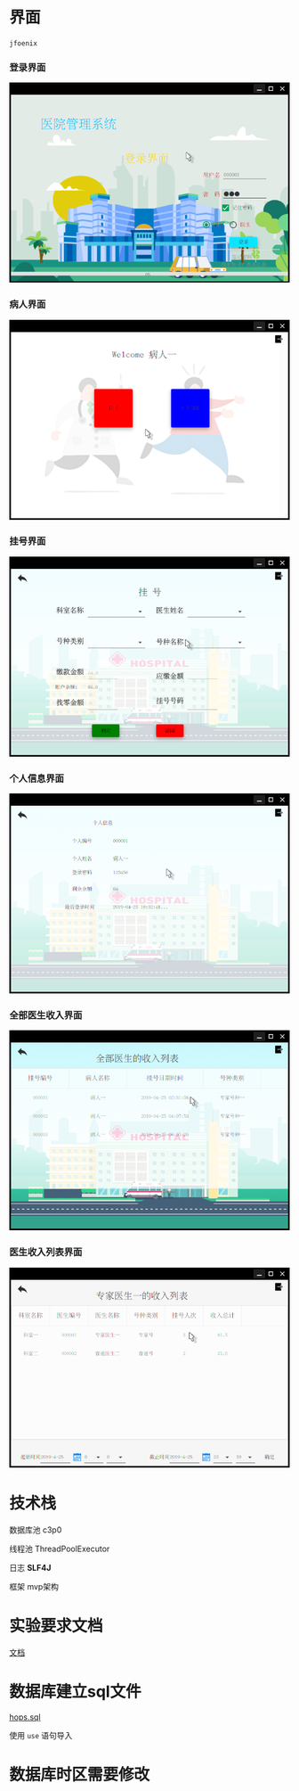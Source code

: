# 界面

`jfoenix`



### 登录界面

![](./readme-image/1.png)



### 病人界面



![](./readme-image/2.png)



### 挂号界面



![](./readme-image/3.png)



### 个人信息界面



![](./readme-image/4.png)





### 全部医生收入界面



![](./readme-image/5.png)



### 医生收入列表界面

![](./readme-image/6.png)



# 技术栈

数据库池 c3p0 

线程池 ThreadPoolExecutor 

日志 **SLF4J**

框架  mvp架构



# 实验要求文档

[文档](<https://github.com/cychust/HUST_JAVA_COURSE_DESIGN/blob/master/Java%E7%A8%8B%E5%BA%8F%E8%AE%BE%E8%AE%A1%E5%AE%9E%E9%AA%8C%E8%A6%81%E6%B1%82.pdf>)

# 数据库建立sql文件

[hops.sql](./hosp.sql)



使用 `use` 语句导入



# 数据库时区需要修改